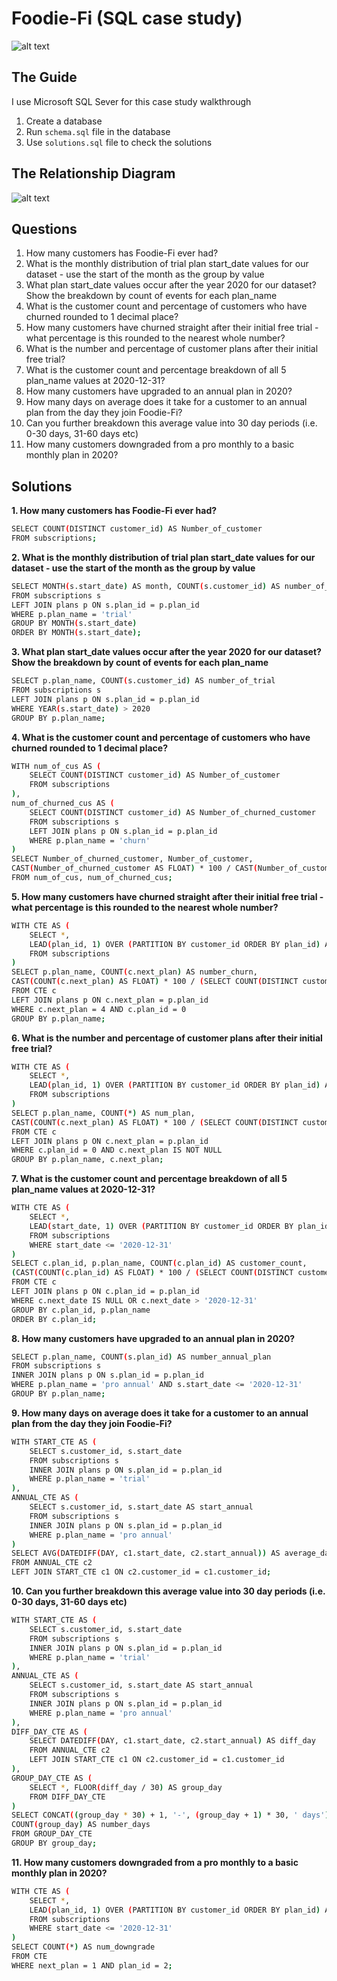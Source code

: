# Foodie-Fi (SQL case study)
![alt text](image.png)

## The Guide

I use Microsoft SQL Sever for this case study walkthrough

1. Create a database
2. Run ```schema.sql``` file in the database
3. Use ```solutions.sql``` file to check the solutions

## The Relationship Diagram
![alt text](image-1.png)

## Questions
1. How many customers has Foodie-Fi ever had?
2. What is the monthly distribution of trial plan start_date values for our dataset - use the start of the month as the group by value
3. What plan start_date values occur after the year 2020 for our dataset? Show the breakdown by count of events for each plan_name
4. What is the customer count and percentage of customers who have churned rounded to 1 decimal place?
5. How many customers have churned straight after their initial free trial - what percentage is this rounded to the nearest whole number?
6. What is the number and percentage of customer plans after their initial free trial?
7. What is the customer count and percentage breakdown of all 5 plan_name values at 2020-12-31?
8. How many customers have upgraded to an annual plan in 2020?
9. How many days on average does it take for a customer to an annual plan from the day they join Foodie-Fi?
10. Can you further breakdown this average value into 30 day periods (i.e. 0-30 days, 31-60 days etc)
11. How many customers downgraded from a pro monthly to a basic monthly plan in 2020?

## Solutions

**1. How many customers has Foodie-Fi ever had?**

``` bash
SELECT COUNT(DISTINCT customer_id) AS Number_of_customer
FROM subscriptions;
```

**2. What is the monthly distribution of trial plan start_date values for our dataset - use the start of the month as the group by value**

``` bash
SELECT MONTH(s.start_date) AS month, COUNT(s.customer_id) AS number_of_trial
FROM subscriptions s
LEFT JOIN plans p ON s.plan_id = p.plan_id
WHERE p.plan_name = 'trial'
GROUP BY MONTH(s.start_date)
ORDER BY MONTH(s.start_date);
```

**3. What plan start_date values occur after the year 2020 for our dataset? Show the breakdown by count of events for each plan_name**

``` bash
SELECT p.plan_name, COUNT(s.customer_id) AS number_of_trial
FROM subscriptions s
LEFT JOIN plans p ON s.plan_id = p.plan_id
WHERE YEAR(s.start_date) > 2020
GROUP BY p.plan_name;
```

**4. What is the customer count and percentage of customers who have churned rounded to 1 decimal place?**

``` bash
WITH num_of_cus AS (
    SELECT COUNT(DISTINCT customer_id) AS Number_of_customer
    FROM subscriptions
),
num_of_churned_cus AS (
    SELECT COUNT(DISTINCT customer_id) AS Number_of_churned_customer
    FROM subscriptions s
    LEFT JOIN plans p ON s.plan_id = p.plan_id
    WHERE p.plan_name = 'churn'
)
SELECT Number_of_churned_customer, Number_of_customer,
CAST(Number_of_churned_customer AS FLOAT) * 100 / CAST(Number_of_customer AS FLOAT) AS churn_percentage
FROM num_of_cus, num_of_churned_cus;
```

**5. How many customers have churned straight after their initial free trial - what percentage is this rounded to the nearest whole number?**

``` bash
WITH CTE AS (
    SELECT *, 
    LEAD(plan_id, 1) OVER (PARTITION BY customer_id ORDER BY plan_id) AS next_plan
    FROM subscriptions
)
SELECT p.plan_name, COUNT(c.next_plan) AS number_churn, 
CAST(COUNT(c.next_plan) AS FLOAT) * 100 / (SELECT COUNT(DISTINCT customer_id) FROM subscriptions) AS perc_straight_churn
FROM CTE c
LEFT JOIN plans p ON c.next_plan = p.plan_id
WHERE c.next_plan = 4 AND c.plan_id = 0
GROUP BY p.plan_name;
```

**6. What is the number and percentage of customer plans after their initial free trial?**

``` bash
WITH CTE AS (
    SELECT *, 
    LEAD(plan_id, 1) OVER (PARTITION BY customer_id ORDER BY plan_id) AS next_plan
    FROM subscriptions
)
SELECT p.plan_name, COUNT(*) AS num_plan,
CAST(COUNT(c.next_plan) AS FLOAT) * 100 / (SELECT COUNT(DISTINCT customer_id) FROM subscriptions) AS perc_next_plan
FROM CTE c
LEFT JOIN plans p ON c.next_plan = p.plan_id
WHERE c.plan_id = 0 AND c.next_plan IS NOT NULL
GROUP BY p.plan_name, c.next_plan;
```

**7. What is the customer count and percentage breakdown of all 5 plan_name values at 2020-12-31?**

``` bash
WITH CTE AS (
    SELECT *, 
    LEAD(start_date, 1) OVER (PARTITION BY customer_id ORDER BY plan_id) AS next_date
    FROM subscriptions
    WHERE start_date <= '2020-12-31'
)
SELECT c.plan_id, p.plan_name, COUNT(c.plan_id) AS customer_count,
(CAST(COUNT(c.plan_id) AS FLOAT) * 100 / (SELECT COUNT(DISTINCT customer_id) FROM subscriptions)) AS Percentage_customer
FROM CTE c
LEFT JOIN plans p ON c.plan_id = p.plan_id
WHERE c.next_date IS NULL OR c.next_date > '2020-12-31'
GROUP BY c.plan_id, p.plan_name
ORDER BY c.plan_id;
```

**8. How many customers have upgraded to an annual plan in 2020?**

``` bash
SELECT p.plan_name, COUNT(s.plan_id) AS number_annual_plan
FROM subscriptions s
INNER JOIN plans p ON s.plan_id = p.plan_id
WHERE p.plan_name = 'pro annual' AND s.start_date <= '2020-12-31'
GROUP BY p.plan_name;
```

**9. How many days on average does it take for a customer to an annual plan from the day they join Foodie-Fi?**

``` bash
WITH START_CTE AS (
    SELECT s.customer_id, s.start_date
    FROM subscriptions s
    INNER JOIN plans p ON s.plan_id = p.plan_id
    WHERE p.plan_name = 'trial'
),
ANNUAL_CTE AS (
    SELECT s.customer_id, s.start_date AS start_annual
    FROM subscriptions s
    INNER JOIN plans p ON s.plan_id = p.plan_id
    WHERE p.plan_name = 'pro annual'
)
SELECT AVG(DATEDIFF(DAY, c1.start_date, c2.start_annual)) AS average_day
FROM ANNUAL_CTE c2
LEFT JOIN START_CTE c1 ON c2.customer_id = c1.customer_id;
```

**10. Can you further breakdown this average value into 30 day periods (i.e. 0-30 days, 31-60 days etc)**

``` bash
WITH START_CTE AS (
    SELECT s.customer_id, s.start_date
    FROM subscriptions s
    INNER JOIN plans p ON s.plan_id = p.plan_id
    WHERE p.plan_name = 'trial'
),
ANNUAL_CTE AS (
    SELECT s.customer_id, s.start_date AS start_annual
    FROM subscriptions s
    INNER JOIN plans p ON s.plan_id = p.plan_id
    WHERE p.plan_name = 'pro annual'
),
DIFF_DAY_CTE AS (
    SELECT DATEDIFF(DAY, c1.start_date, c2.start_annual) AS diff_day
    FROM ANNUAL_CTE c2
    LEFT JOIN START_CTE c1 ON c2.customer_id = c1.customer_id
),
GROUP_DAY_CTE AS (
    SELECT *, FLOOR(diff_day / 30) AS group_day
    FROM DIFF_DAY_CTE
)
SELECT CONCAT((group_day * 30) + 1, '-', (group_day + 1) * 30, ' days') AS days,
COUNT(group_day) AS number_days
FROM GROUP_DAY_CTE
GROUP BY group_day;
```

**11. How many customers downgraded from a pro monthly to a basic monthly plan in 2020?**

``` bash
WITH CTE AS (
    SELECT *, 
    LEAD(plan_id, 1) OVER (PARTITION BY customer_id ORDER BY plan_id) AS next_plan
    FROM subscriptions
    WHERE start_date <= '2020-12-31'
)
SELECT COUNT(*) AS num_downgrade
FROM CTE
WHERE next_plan = 1 AND plan_id = 2;
```
